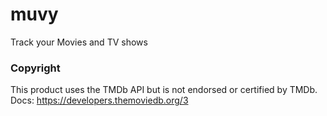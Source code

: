 # muvy
Track your Movies and TV shows

### Copyright
This product uses the TMDb API but is not endorsed or certified by TMDb. 
Docs: https://developers.themoviedb.org/3
